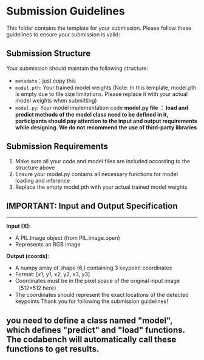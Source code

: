 # Submission Guidelines

This folder contains the template for your submission. Please follow these guidelines to ensure your submission is valid:

## Submission Structure
Your submission should maintain the following structure:
- `metadata`：just copy this
- `model.pth`: Your trained model weights (Note: In this template, model.pth is empty due to file size limitations. Please replace it with your actual model weights when submitting)
- `model.py`: Your model implementation code
**model.py file ： load and predict methods of the model class need to be defined in it, participants should pay attention to the input and output requirements while designing. We do not recommend the use of third-party libraries**
## Submission Requirements
1. Make sure all your code and model files are included according to the structure above
2. Ensure your model.py contains all necessary functions for model loading and inference
3. Replace the empty model.pth with your actual trained model weights

## IMPORTANT: Input and Output Specification
 ----------------------------------------
 **Input (X)**:   
   - A PIL.Image object (from PIL.Image.open)
  - Represents an RGB image 
 
 **Output (coords)**:
   - A numpy array of shape (6,) containing 3 keypoint coordinates
   - Format: [x1, y1, x2, y2, x3, y3]
   - Coordinates must be in the pixel space of the original input image（512*512 here）
   - The coordinates should represent the exact locations of the detected keypoints
Thank you for following the submission guidelines!

## you need to define a class named "model", which defines "predict" and "load" functions. The codabench will automatically call these functions to get results.
